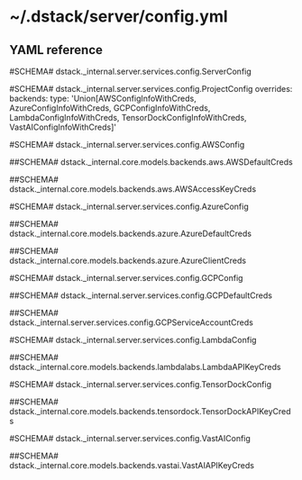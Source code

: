 # ~/.dstack/server/config.yml

## YAML reference

#SCHEMA# dstack._internal.server.services.config.ServerConfig

#SCHEMA# dstack._internal.server.services.config.ProjectConfig
    overrides:
        backends:
            type: 'Union[AWSConfigInfoWithCreds, AzureConfigInfoWithCreds, GCPConfigInfoWithCreds, LambdaConfigInfoWithCreds, TensorDockConfigInfoWithCreds, VastAIConfigInfoWithCreds]'

#SCHEMA# dstack._internal.server.services.config.AWSConfig

##SCHEMA# dstack._internal.core.models.backends.aws.AWSDefaultCreds

##SCHEMA# dstack._internal.core.models.backends.aws.AWSAccessKeyCreds

#SCHEMA# dstack._internal.server.services.config.AzureConfig

##SCHEMA# dstack._internal.core.models.backends.azure.AzureDefaultCreds

##SCHEMA# dstack._internal.core.models.backends.azure.AzureClientCreds

#SCHEMA# dstack._internal.server.services.config.GCPConfig

##SCHEMA# dstack._internal.server.services.config.GCPDefaultCreds

##SCHEMA# dstack._internal.server.services.config.GCPServiceAccountCreds

#SCHEMA# dstack._internal.server.services.config.LambdaConfig

##SCHEMA# dstack._internal.core.models.backends.lambdalabs.LambdaAPIKeyCreds

#SCHEMA# dstack._internal.server.services.config.TensorDockConfig

##SCHEMA# dstack._internal.core.models.backends.tensordock.TensorDockAPIKeyCreds

#SCHEMA# dstack._internal.server.services.config.VastAIConfig

##SCHEMA# dstack._internal.core.models.backends.vastai.VastAIAPIKeyCreds

